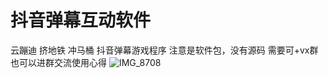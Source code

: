 # 抖音弹幕互动软件

云蹦迪
挤地铁
冲马桶
抖音弹幕游戏程序
注意是软件包，没有源码
需要可+vx群 
也可以进群交流使用心得
![IMG_8708](https://user-images.githubusercontent.com/24582880/164979656-99b7184d-b54f-4517-980d-dd9edeefffb6.png)


